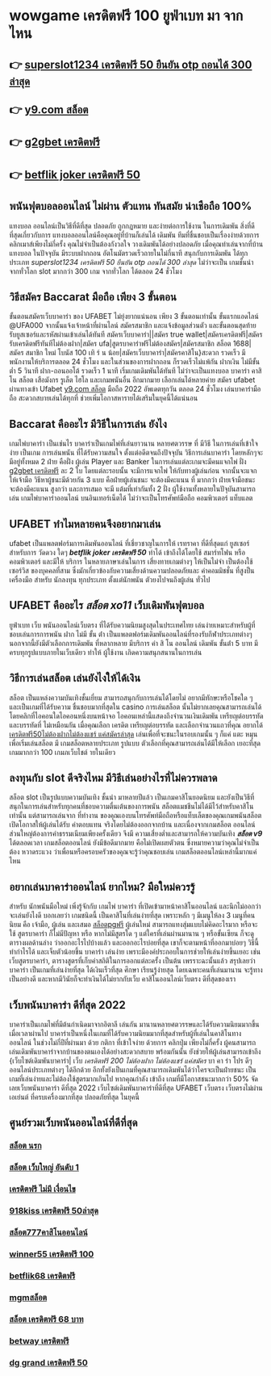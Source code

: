 # wowgame เครดิตฟรี 100 ยูฟ่าเบท มา จาก ไหน

## 👉 [superslot1234 เครดิตฟรี 50 ยืนยัน otp ถอนได้ 300 ล่าสุด](https://ufa7777.ufax.win/)
## 👉 [y9.com สล็อต](https://ufabetpgufa.ufax.win/)
## 👉 [g2gbet เครดิตฟรี](https://ufabetpgufa.ufax.win/)
## 👉 [betflik joker เครดิตฟรี 50](https://ufa7777.ufax.win/)

##  พนันฟุตบอลออนไลน์ ไม่ผ่าน ตัวแทน ทันสมัย น่าเชือถือ 100%

แทงบอล ออนไลน์เป็นวิธีที่ดีที่สุด ปลอดภัย ถูกกฎหมาย และง่ายต่อการใช้งาน ในการเดิมพัน สิ่งที่ดีที่สุดเกี่ยวกับการ แทงบอลออนไลน์คือคุณอยู่ที่บ้านก็เล่นได้ เดิมพัน ทีมที่ชื่นชอบเป็นเรื่องง่ายด้วยการคลิกเมาส์เพียงไม่กี่ครั้ง คุณไม่จำเป็นต้องกังวลใจ วางเดิมพันได้อย่างปลอดภัย เมื่อคุณทำเล่นจากที่บ้านแทงบอล  ในปัจจุบัน มีระบบฝากถอน อัตโนมัตรวดเร็วถายในไม่กี่นาที  สนุกกับการเดิมพัน ได้ทุกประเภท *superslot1234 เครดิตฟรี 50 ยืนยัน otp ถอนได้ 300 ล่าสุด* ไม่ว่าจะเป็น  เกมชั้นนำ  จากทั่วโลก slot มากกว่า 300 เกม จากทั่วโลก ได้ตลอด 24 ชั่วโมง


## วิธีสมัคร Baccarat มือถือ เพียง 3 ขั้นตอน

ขั้นตอนสมัครเว็บบาคาร่า ของ UFABET ไม่ยุ่งยากแน่นอน เพียง 3 ขั้นตอนเท่านั้น ขั้นแรกแอดไลน์ @UFA000 จากนั้นแจ้งเจ้าหน้าที่ผ่านไลน์ สมัครสมาชิก และแจ้งข้อมูลส่วนตัว และขั้นตอนสุดท้าย รับยูสเซอร์และรหัสผ่านเข้าเล่นได้ทันที สมัครเว็บบาคาร่า||สมัคร true wallet|สมัครเครดิตฟรี|สมัครรับเครดิตฟรีทันทีไม่ต้องฝาก|สมัคร ufa|สูตรบาคาร่าฟรีไม่ต้องสมัคร|สมัครสมาชิก สล็อต 1688|สมัคร สมาชิก ใหม่ โบนัส 100 เทิ ร์ น น้อย|สมัครเว็บบาคาร่า|สมัครคาสิโน}สะดวก รวดเร็ว มีพนักงานให้บริการตลอด 24 ชั่วโมง และในส่วนของการฝากถอน ก็รวดเร็วไม่แพ้กัน ฝากเงิน ไม่มีขั้นต่ำ 5 วินาที  ฝาก-ถอนออโต้ รวดเร็ว 1 นาที เริ่มเกมเดิมพันได้ทันที ไม่ว่าจะเป็นแทงบอล บาคาร่า คาสิโน สล็อต เสือมังกร รูเล็ต ไฮโล และเกมพนันอื่น อีกมากมาย เลือกเล่นได้หลายค่าย  สมัคร ufabet ผ่านทางเข้า Ufabet [y9.com สล็อต](https://ufabetpgufa.ufax.win/) มือถือ 2022 อัพเดตทุกวัน ตลอด 24 ชั่วโมง เล่นบาคาร่ามือถือ สะดวกสบายเล่นได้ทุกที่ ช่วยเพิ่มโอกาสหารายได้เสริมในยุคนี้ได้แน่นอน



##  Baccarat คืออะไร  มีวิธีในการเล่น ยังไง

 เกมไพ่บาคาร่า  เป็นเช่นไร บาคาร่าเป็นเกมไพ่ที่เล่นยาวนาน หลายศตวรรษ  ที่ มีวิธี ในการเล่นที่เข้าใจง่าย  เป็นเกม การเล่นพนัน ที่ได้รับความสนใจ ตั้งแต่อดีตจนถึงปัจจุบัน วิธีการเล่นบาคาร่า โดยหลักๆจะมีอยู่ทั้งหมด 2  ฝ่าย คือฝั่ง  ผู้เล่น Player และ Banker ในการเล่นแต่ละเกมจะมีคนแจกไพ่ ฝั่ง [g2gbet เครดิตฟรี](https://ufa7777.ufax.win/)  ละ 2 ใบ โดยแต่ละรอบนั้น จะมีการแจกไพ่ ให้กับทางผู้เล่นก่อน จากนั้นจะแจกให้เจ้ามือ วิธีหาผู้ชนะมีด้วยกัน 3 แบบ คือฝ่ายผู้เล่นชนะ จะต้องมีคะแนน ที่ มากกว่า  ฝ่ายเจ้ามือชนะ จะต้องมีคะแนน สูงกว่า  และการเสมอ จะมี แต้มที่เท่ากันทั้ง 2 ฝั่ง  ผู้ใช้งานทั้งหลายในปัจุบันสามารถเล่น  เกมไพ่บาคาร่าออนไลน์  บนอินเทอร์เน็ตได้ ไม่ว่าจะเป็นโทรศัพท์มือถือ คอมพิวเตอร์ แท็บแลต  


## UFABET ทำไมหลายคนจึงอยากมาเล่น

ufabet  เป็นแพลตฟอร์มการเดิมพันออนไลน์ ที่เชี่ยวชาญในการให้ เรทราคา ที่ดีที่สุดแก่ ยูสเซอร์ สำหรับการ วัดดวง ใดๆ ***betflik joker เครดิตฟรี 50***  ทำได้ เข้าถึงได้โดยใช้  สมาร์ทโฟน หรือคอมพิวเตอร์ และมีให้ บริการ ในหลายภาษาเล่นในการ  เสี่ยงทายเกมต่างๆ  ให้เป็นไม่จำ เป็นต้องใช้ เซอร์วิส ของบุคคลที่สาม ซึ่งมักเกี่ยวข้องกับความเสี่ยงด้านความปลอดภัยและ ค่าคอมมิชชั่น ที่สูงป็นเครื่องมือ สำหรับ  นักลงทุน ทุกประเภท ตั้งแต่นักพนัน ตัวยงไปจนถึงผู้เล่น ทั่วไป

## UFABET คืออะไร ***สล็อต xo11***  เว็บเดิมพันฟุตบอล 


ยูฟ่าเบท  เว็บ   พนันออนไลน์เว็บตรง  ที่ได้รับความนิยมสูงสุดในประเทศไทย เล่นง่ายเหมาะสำหรับผู้ที่ชอบเล่นการการพนัน ฝาก ไม่มี ขั้น ต่ํา  เป็นแพลตฟอร์มเดิมพันออนไลน์ที่รองรับกีฬาประเภทต่างๆ นอกจากนี้ยังมีตัวเลือกการเดิมพัน ที่หลากหลาย มีบริการ   ค่า สิ โน ออนไลน์ เดิมพัน ขั้นต่ํา 5 บาท  มีครบทุกรูปแบบภายในเว็บเดียว ทำให้ ผู้ใช้งาน เกิดความสนุกสนานในการเล่น


## วิธีการเล่นสล็อต เล่นยังไงให้ได้เงิน
สล็อต เป็นแหล่งความบันเทิงชั้นเยี่ยม สามารถสนุกกับการเล่นได้โดยไม่ อยากมีทักษะหรือโชคใด ๆ และเป็นเกมที่ได้รับความ ชื่นชอบมากที่สุดใน casino  การเล่นสล็อต นั้นไม่ยากเลยคุณสามารถเล่นได้โดยคลิกที่ไอคอนใดไอคอนหนึ่งบนหน้าจอ ไอคอนเหล่านี้แสดงถึงจำนวนเงินเดิมพัน  เหรียญต่อบรรทัด และบรรทัดที่ ไม่เหมือนกัน  เมื่อคุณเลือก เครดิต   เหรียญต่อบรรทัด และเลือกจำนวนแถวที่คุณ อยากได้ [เครดิตฟรี50ไม่ต้องฝากไม่ต้องแชร์ แค่สมัครล่าสุด](https://ufa7777.ufax.win/) เล่นเพื่อที่จะชนะในรอบเกมนั้น ๆ ก็แค่ แตะ  หมุน  เพื่อเริ่มเล่นสล็อต มี เกมสล็อตหลายประเภท รูปแบบ ตัวเลือกที่คุณสามารถเล่นได้มีให้เลือก เยอะที่สุดเกมมากกว่า 100 เกมภเว็บไชต์ ายในเดียว

## ลงทุนกับ slot ดีจริงไหม มีวิธีเล่นอย่างไรที่ไม่ควรพลาด

 สล็อต slot เป็นรูปแบบความบันเทิง ชั้นนำ มาหลายปีแล้ว เป็นเกมคาสิโนยอดนิยม และยังเป็นวิธีที่สนุกในการเล่นสำหรับทุกคนที่ชอบความตื่นเต้นของการพนัน สล็อตแมชชีนไม่ได้มีไว้สำหรับคาสิโนเท่านั้น แต่สามารถเล่นจาก ที่ทำงาน ของคุณเองบนโทรศัพท์มือถือหรือแท็บเล็ตของคุณเกมพนันสล็อต เปิดโอกาสให้ผู้เล่นได้รับ ค่าตอบแทน จริงโดยไม่ต้องออกจากบ้าน และเนื่องจากเกมสล็อต ออนไลน์ส่วนใหญ่ต้องการค่าธรรมเนียมเพียงครั้งเดียว จึงมี ความเสี่ยงต่ำและสามารถให้ความบันเทิง ***สล็อต v9***  ได้ตลอดเวลา  เกมสล็อตออนไลน์ ยังมีข้อดีมากมาย คือไม่เปิดเผยตัวตน ซึ่งหมายความว่าคุณไม่จำเป็นต้อง หวาดระแวง ว่าเพื่อนหรือครอบครัวของคุณจะรู้ว่าคุณชอบเล่น เกมสล็อตออนไลน์เหล่านี้มากแค่ไหน


## อยากเล่นบาคาร่าออนไลน์  ยากไหม? มือใหม่ควรรู้

สำหรับ  นักพนันมือใหม่   เพิ่งรู้จักกับ เกมไพ่ บาคาร่า ที่เปิดเข้ามาหน้าคาสิโนออนไลน์ และนึกไม่ออกว่าจะเล่นยังไงดี บอกเลยว่า เกมชนิดนี้ เป็นคาสิโนที่เล่นง่ายที่สุด เพราะหลัก ๆ มีเมนูให้ลง 3 เมนูที่คนนิยม คือ เจ้ามือ, ผู้เล่น และเสมอ [สล็อตpgฟรี](https://ufabetpgufa.ufax.win/) ผู้เล่นใหม่   สามารถแทงสุ่มแบบไม่คิดอะไรมาก  หรือจะใช้ สูตรบาคาร่า  ก็ไม่มีปัญหา หรือ หากไม่มีสูตรใด ๆ แต่ใครที่เล่นผ่านมานาน ๆ หรือขั้นเซียน ก็จะดูตารางผลด้านล่าง ว่าออกอะไรไปบ้างแล้ว และออกอะไรบ่อยที่สุด เขาก็จะตามหน้าที่ออกมาบ่อยๆ วิธีนี้ทำกำไรได้ และเจ็บตัวน้อยขึ้น บาคาร่า  เล่นง่าย  เพราะมีองค์ประกอบในการช่วยให้เล่นง่ายขึ้นเยอะ เช่น เว็บสูตรบาคาร่า, ตารางสูตรที่เก็บค่าสถิติในการออกแต่ละครั้ง เป็นต้น เพรราะฉะนั้นแล้ว สรุปเลยว่า บาคาร่า เป็นเกมที่เล่นง่ายที่สุด ได้เงินเร็วที่สุด ศึกษา เรียนรู้ง่ายสุด โดยเฉพาะคนที่เล่นมานาน จะรู้ทางเป็นอย่างดี และหากมีวินัยก็จะทำเงินได้ไม่ยากกับเว็บ คาสิโนออนไลน์เว็บตรง ดีที่สุดของเรา



## เว็บพนันบาคาร่า ดีที่สุด 2022 

บาคาร่าเป็นเกมไพ่ที่มีต้นกำเนิดมาจากอิตาลี  เล่นกัน  มานานหลายศตวรรษและได้รับความนิยมมากขึ้นเมื่อเวลาผ่านไป บาคาร่าเป็นหนึ่งในเกมที่ได้รับความนิยมมากที่สุดสำหรับผู้ที่เล่นในคาสิโนทางออนไลน์ ในช่วงไม่กี่ปีที่ผ่านมา ด้วย   กติกา  ที่เข้าใจง่าย ด้วยการ คลิกปุ่ม  เพียงไม่กี่ครั้ง ผู้คนสามารถเล่นเดิมพันบาคาร่าจากบ้านของตนเองได้อย่างสะดวกสบาย  พร้อมกันนั้น ยังช่วยให้ผู้เล่นสามารถเข้าถึง {เว็บไซต์เดิมพันบาคาร่า| เว็บ *เครดิตฟรี 200 ไม่ต้องฝาก ไม่ต้องแชร์ แค่สมัคร* บา คา ร่า โปร ดีๆออนไลน์ประเภทต่างๆ ได้อีกด้วย อีกทั้งยังเป็นเกมที่คุณสามารถเดิมพันได้ว่าใครจะเป็นฝ่ายชนะ เป็นเกมที่เล่นง่ายและไม่ต้องใช้สูตรมากเกินไป หากคุณกำลัง  เข้าถึง เกมที่มีโอกาสชนะมากกว่า 50%  จัดเลยเว็บพนันบาคาร่า ดีที่สุด 2022  เว็บไซต์เดิมพันบาคาร่าที่ดีที่สุด UFABET เว็บตรง เว็บตรงไม่ผ่านเอเย่นต์ ที่ครบเครื่องมากที่สุด ปลอดภัยที่สุด ในยุคนี้

## ศูนย์รวมเว็บพนันออนไลน์ที่ดีที่สุด

### [สล็อต นรก](https://atom.io/themes/สมัคร%20ufabet%20pg%20wm666%20เครดิตฟรี%20008%20สล็อต%20สล็อตเว็บตรง%20แตกหนัก%20100%)
### [สล็อต เว็บใหญ่ อันดับ 1](https://atom.io/themes/สมัคร%20ufabet%20pg%20เครดิตฟรี%20กดรับเองหน้าเว็บล่าสุด%202564%20008%20สล็อต%20สล็อตเว็บตรง%20แตกหนัก%20100%)
### [เครดิตฟรี ไม่มี เงื่อนไข](https://atom.io/themes/สมัคร%20ufabet%20pg%20superslot%20888%20เครดิตฟรี%2030%20ยืนยันเบอร์%20008%20สล็อต%20สล็อตเว็บตรง%20แตกหนัก%20100%)
### [918kiss เครดิตฟรี 50ล่าสุด](https://atom.io/themes/สมัคร%20ufabet%20pg%20superslot%20666%20เครดิตฟรี%2050%20ยืนยันเบอร์%20008%20สล็อต%20สล็อตเว็บตรง%20แตกหนัก%20100%)
### [สล็อต777คาสิโนออนไลน์](https://atom.io/themes/สมัคร%20ufabet%20pg%20fullslot%20เครดิตฟรี%2050%20บาท%20008%20สล็อต%20สล็อตเว็บตรง%20แตกหนัก%20100%)
### [winner55 เครดิตฟรี 100](https://atom.io/themes/สมัคร%20ufabet%20pg%20pg%20slot%20เครดิตฟรี%2050%20บาท%20008%20สล็อต%20สล็อตเว็บตรง%20แตกหนัก%20100%)
### [betflik68 เครดิตฟรี](https://atom.io/themes/สมัคร%20ufabet%20pg%20สล็อต%20xo%20ฝาก-ถอน%20ขั้นต่ำ%201%20บาท%20008%20สล็อต%20สล็อตเว็บตรง%20แตกหนัก%20100%)
### [mgmสล็อต](https://atom.io/themes/สมัคร%20ufabet%20pg%20พุซซี่888%20เครดิตฟรี50%20008%20สล็อต%20สล็อตเว็บตรง%20แตกหนัก%20100%)
### [สล็อต เครดิตฟรี 68 บาท](https://atom.io/themes/สมัคร%20ufabet%20pg%20เครดิตฟรีavg168slot%20008%20สล็อต%20สล็อตเว็บตรง%20แตกหนัก%20100%)
### [betway เครดิตฟรี](https://atom.io/themes/สมัคร%20ufabet%20pg%20สล็อตjoker%20008%20สล็อต%20สล็อตเว็บตรง%20แตกหนัก%20100%)
### [dg grand เครดิตฟรี 50](https://atom.io/themes/สมัคร%20ufabet%20pg%20superslot%20เครดิตฟรี%2050%20รับ%20otp%20008%20สล็อต%20สล็อตเว็บตรง%20แตกหนัก%20100%)